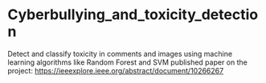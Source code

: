 # Cyberbullying_and_toxicity_detection
Detect and classify toxicity in comments and images using machine learning algorithms like Random Forest and SVM
published paper on the project: https://ieeexplore.ieee.org/abstract/document/10266267
